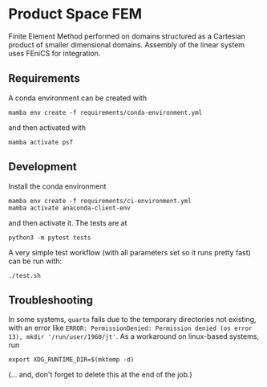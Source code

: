 # Product Space FEM

Finite Element Method performed on domains structured
as a Cartesian product of smaller dimensional domains.
Assembly of the linear system uses FEniCS for integration.

## Requirements

A conda environment can be created with
```
mamba env create -f requirements/conda-environment.yml
```
and then activated with
```
mamba activate psf
```

## Development

Install the conda environment
```
mamba env create -f requirements/ci-environment.yml
mamba activate anaconda-client-env
```
and then activate it. The tests are at
```
python3 -m pytest tests
```

A very simple test workflow (with all parameters set so it runs pretty fast)
can be run with:
```
./test.sh
```

## Troubleshooting

In some systems, `quarto` fails due to the temporary directories not existing,
with an error like `ERROR: PermissionDenied: Permission denied (os error 13), mkdir '/run/user/1960/jt'`.
As a workaround on linux-based systems, run
```
export XDG_RUNTIME_DIR=$(mktemp -d)
```
(... and, don't forget to delete this at the end of the job.)
